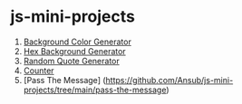 # js-mini-projects

1. [Background Color Generator](https://github.com/Ansub/js-mini-projects/tree/main/background-color-generator)
2. [Hex Background Generator](https://github.com/Ansub/js-mini-projects/tree/main/hex-background-generator)
3. [Random Quote Generator](https://github.com/Ansub/js-mini-projects/tree/main/random-quote-generator)
4. [Counter](https://github.com/Ansub/js-mini-projects/tree/main/counter)
5. [Pass The Message] (https://github.com/Ansub/js-mini-projects/tree/main/pass-the-message)

